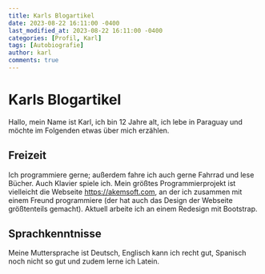 ```yaml
---
title: Karls Blogartikel
date: 2023-08-22 16:11:00 -0400
last_modified_at: 2023-08-22 16:11:00 -0400
categories: [Profil, Karl]
tags: [Autobiografie]
author: karl
comments: true
---
```


# Karls Blogartikel

Hallo, mein Name ist Karl, ich bin 12 Jahre alt, ich lebe in Paraguay und möchte im Folgenden etwas über mich erzählen.

## Freizeit
Ich programmiere gerne; außerdem fahre ich auch gerne Fahrrad und lese Bücher. Auch Klavier spiele ich. Mein größtes Programmierprojekt ist vielleicht die Webseite https://akemsoft.com, an der ich zusammen mit einem Freund programmiere (der hat auch das Design der Webseite größtenteils gemacht). Aktuell arbeite ich an einem Redesign mit Bootstrap.

## Sprachkenntnisse
Meine Muttersprache ist Deutsch, Englisch kann ich recht gut, Spanisch noch nicht so gut und zudem lerne ich Latein.
